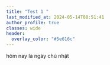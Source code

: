 ```yaml
---
title: "Test 1 "
last_modified_at: 2024-05-14T08:51:41
author_profile: true
classes: wide 
header:
  overlay_color: "#5e616c"
---
```


hôm nay là ngày chủ nhật 


